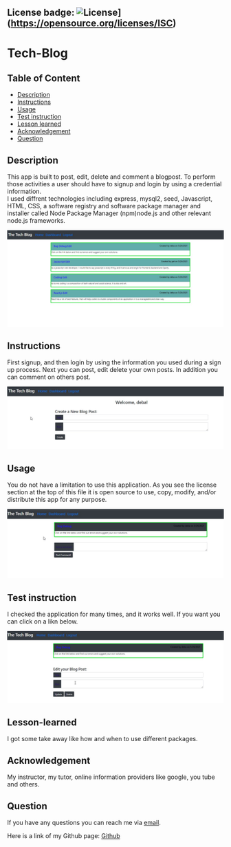 ## License badge: ![License](https://img.shields.io/badge/License-ISC-blue.svg)](https://opensource.org/licenses/ISC)

# Tech-Blog

## Table of Content
- [Description](#description)
- [Instructions](#instructions)
- [Usage](#usage)
- [Test instruction](#test-instruction)
- [Lesson learned](#lesson)
- [Acknowledgement](#acknowledgement)
- [Question](#question)

## Description 

This app is built to post, edit, delete and comment a blogpost. To perform those activities a user should have to signup and login by using a credential information.  
I used diffrent technologies including express, mysql2, seed, Javascript, HTML, CSS, a software registry and software package manager and installer called Node Package Manager (npm)node.js and other relevant node.js frameworks. 

![Transaction during online](Img/Homepage.jpg)

## Instructions

First signup, and then login by using the information you used during a sign up process. Next you can post, edit delete your own posts. In addition you can comment on others post. 

![Database during online](Img/Post.jpg)

## Usage 

You do not have a limitation to use this application. As you see the license section at the top of this file it is open source to use, copy, modify, and/or distribute this app for any purpose. 

![Transaction during offline](Img/Comment.jpg)

## Test instruction 

I checked the application for many times, and it works well. If you want you can click on a likn below.



![Image from Heroku, deployed](Img/UpdateDelete.jpg)

## Lesson-learned

I got some take away like how and when to use different packages.

## Acknowledgement

My instructor, my tutor, online information providers like google, you tube and others.

## Question

If you have any questions you can reach me via [email](mailto:bayleyegn100@gmail.com).

Here is a link of my Github page: [Github](https://github.com/bayleyegn100)

